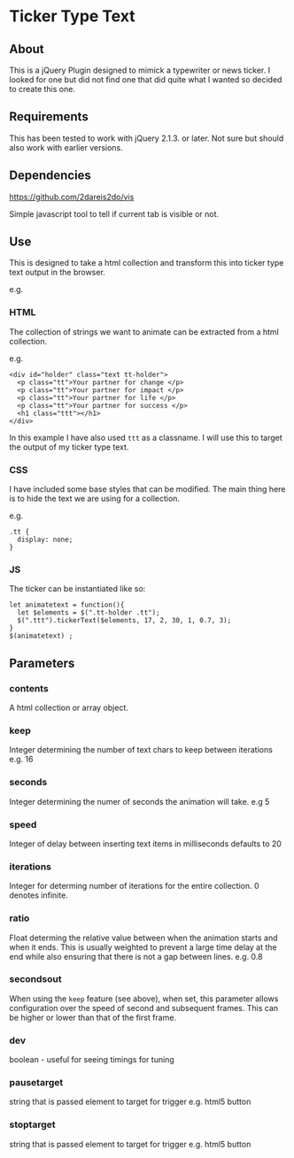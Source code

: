 # Ticker Type Text

## About

This is a jQuery Plugin designed to mimick a typewriter or news ticker. I looked for one but did not find one that did quite what I wanted so decided to create this one.

## Requirements

This has been tested to work with jQuery 2.1.3. or later. Not sure but should also work with earlier versions.

## Dependencies

https://github.com/2dareis2do/vis

Simple javascript tool to tell if current tab is visible or not.

## Use

This is designed to take a html collection and transform this into ticker type text output in the browser.

e.g.

### HTML

The collection of strings we want to animate can be extracted from a html collection.

e.g.

```
<div id="holder" class="text tt-holder">
  <p class="tt">Your partner for change </p>
  <p class="tt">Your partner for impact </p>
  <p class="tt">Your partner for life </p>
  <p class="tt">Your partner for success </p>
  <h1 class="ttt"></h1>
</div>
```
In this example I have also used `ttt` as a classname. I will use this to target the output of my ticker type text.

### CSS

I have included some base styles that can be modified. The main thing here is to hide the text we are using for a collection.

e.g.

```
.tt {
  display: none;
}
```
### JS

The ticker can be instantiated like so:

```
let animatetext = function(){
  let $elements = $(".tt-holder .tt");
  $(".ttt").tickerText($elements, 17, 2, 30, 1, 0.7, 3);
}
$(animatetext) ;

```
## Parameters

### contents
A html collection or array object.

### keep

Integer determining the number of text chars to keep between iterations e.g. 16

### seconds

Integer determining the numer of seconds the animation will take. e.g 5

### speed

Integer of delay between inserting text items in milliseconds defaults to 20

### iterations

Integer for determing number of iterations for the entire collection. 0 denotes infinite.

### ratio

Float determing the relative value between when the animation starts and when it ends. This is usually weighted to prevent a large time delay at the end while also ensuring that there is not a gap between lines. e.g. 0.8

### secondsout

When using the `keep` feature (see above), when set, this parameter allows configuration over the speed of second and subsequent frames. This can be higher or lower than that of the first frame.

### dev

boolean - useful for seeing timings for tuning

### pausetarget

string that is passed element to target for trigger e.g. html5 button

### stoptarget

string that is passed element to target for trigger e.g. html5 button
